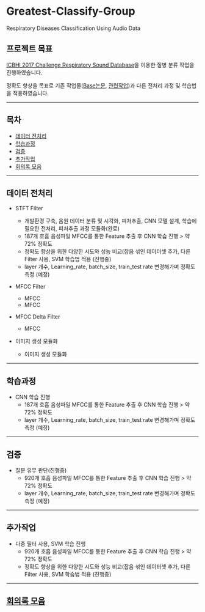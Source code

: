 ﻿# Greatest-Classify-Group
Respiratory Diseases Classification Using Audio Data  

## 프로젝트 목표

[ICBHI 2017 Challenge Respiratory Sound Database](https://www.kaggle.com/vbookshelf/respiratory-sound-database)을 이용한 질병 분류 작업을 진행하였습니다.  

정확도 향상을 목표로 기존 작업물([Base논문](https://eden.dei.uc.pt/~ruipedro/publications/Conferences/ICBHI2017a.pdf), [관련작업](https://www.kaggle.com/eatmygoose/cnn-detection-of-wheezes-and-crackles))과 다른 전처리 과정 및 학습법을 적용하였습니다. 

---

## 목차 
- [데이터 전처리](#데이터-전처리)
- [학습과정](#학습과정)
- [검증](#검증)
- [추가작업](#추가작업)
- [회의록 모음](#회의록-모음)

---

## 데이터 전처리

* STFT Filter
  * 개발환경 구축, 음원 데이터 분류 및 시각화, 피처추출, CNN 모델 설계, 학습에 필요한 전처리, 피처추출 과정 모듈화(완료)
  * 187개 호흡 음성파일 MFCC를 통한 Feature 추출 후 CNN 학습 진행 > 약 72% 정확도
  * 정확도 향상을 위한 다양한 시도와 성능 비교(잡음 섞인 데이터셋 추가, 다른 Filter 사용, SVM 학습법 적용 (진행중)
  * layer 개수, Learning_rate, batch_size, train_test rate 변경해가며 정확도 측정 (예정)
  
* MFCC Filter
  * MFCC 
  * MFCC

* MFCC Delta Filter
  * MFCC 

* 이미지 생성 모듈화
  * 이미지 생성 모듈화

---

## 학습과정
  
* CNN 학습 진행
  * 187개 호흡 음성파일 MFCC를 통한 Feature 추출 후 CNN 학습 진행 > 약 72% 정확도
  * layer 개수, Learning_rate, batch_size, train_test rate 변경해가며 정확도 측정 (예정)

---

## 검증

* 질분 유무 판단(진행중)
  * 920개 호흡 음성파일 MFCC를 통한 Feature 추출 후 CNN 학습 진행 > 약 72% 정확도
  * layer 개수, Learning_rate, batch_size, train_test rate 변경해가며 정확도 측정 (예정)

---

## 추가작업

* 다중 필터 사용, SVM 학습 진행
  * 920개 호흡 음성파일 MFCC를 통한 Feature 추출 후 CNN 학습 진행 > 약 72% 정확도
  * 정확도 향상을 위한 다양한 시도와 성능 비교(잡음 섞인 데이터셋 추가, 다른 Filter 사용, SVM 학습법 적용 (진행중)


---
## [회의록 모음](https://github.com/Hongiee2/Greatest-Classify-Group/issues/2)
